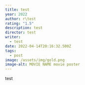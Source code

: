 ```yaml
---
title: test
year: 2022
author: r\test
rating: "1.5"
description: test
director: test
writer:
  - test
date: 2022-04-14T20:16:32.500Z
tags:
  - post
image: /assets/img/gold.png
image-alt: MOVIE NAME movie poster
---
```

test
